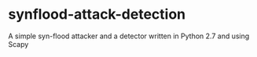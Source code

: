 # synflood-attack-detection
A simple syn-flood attacker and a detector written in Python 2.7 and using Scapy
